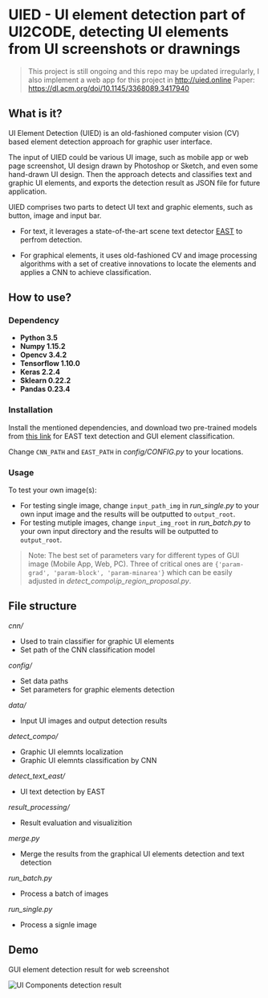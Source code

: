 # UIED - UI element detection part of UI2CODE, detecting UI elements from UI screenshots or drawnings

>This project is still ongoing and this repo may be updated irregularly, I also implement a web app for this project in http://uied.online
>Paper: https://dl.acm.org/doi/10.1145/3368089.3417940

## What is it?

UI Element Detection (UIED) is an old-fashioned computer vision (CV) based element detection approach for graphic user interface. 

The input of UIED could be various UI image, such as mobile app or web page screenshot, UI design drawn by Photoshop or Sketch, and even some hand-drawn UI design. Then the approach detects and classifies text and graphic UI elements, and exports the detection result as JSON file for future application. 

UIED comprises two parts to detect UI text and graphic elements, such as button, image and input bar. 
* For text, it leverages a state-of-the-art scene text detector [EAST](https://github.com/argman/EAST) to perfrom detection. 

* For graphical elements, it uses old-fashioned CV and image processing algorithms with a set of creative innovations to locate the elements and applies a CNN to achieve classification. 
   
## How to use?

### Dependency
* **Python 3.5**
* **Numpy 1.15.2**
* **Opencv 3.4.2**
* **Tensorflow 1.10.0**
* **Keras 2.2.4**
* **Sklearn 0.22.2**
* **Pandas 0.23.4**

### Installation
Install the mentioned dependencies, and download two pre-trained models from [this link](https://drive.google.com/drive/folders/1MK0Om7Lx0wRXGDfNcyj21B0FL1T461v5?usp=sharing) for EAST text detection and GUI element classification.

Change ``CNN_PATH`` and ``EAST_PATH`` in *config/CONFIG.py* to your locations.

### Usage
To test your own image(s):
* For testing single image, change ``input_path_img`` in *run_single.py* to your own input image and the results will be outputted to ``output_root``.
* For testing mutiple images, change ``input_img_root`` in *run_batch.py* to your own input directory and the results will be outputted to ``output_root``.

> Note: The best set of parameters vary for different types of GUI image (Mobile App, Web, PC). Three of critical ones are ``{'param-grad', 'param-block', 'param-minarea'}`` which can be easily adjusted in *detect_compo\ip_region_proposal.py*.
   
## File structure
*cnn/*
* Used to train classifier for graphic UI elements
* Set path of the CNN classification model

*config/*
* Set data paths 
* Set parameters for graphic elements detection

*data/*
* Input UI images and output detection results

*detect_compo/*
* Graphic UI elemnts localization
* Graphic UI elemnts classification by CNN

*detect_text_east/*
* UI text detection by EAST

*result_processing/*
* Result evaluation and visualizition

*merge.py*
* Merge the results from the graphical UI elements detection and text detection 

*run_batch.py*
* Process a batch of images 

*run_single.py*
* Process a signle image


## Demo
GUI element detection result for web screenshot
 
![UI Components detection result](https://github.com/MulongXie/UIED/blob/master/data/demo/demo.png)
